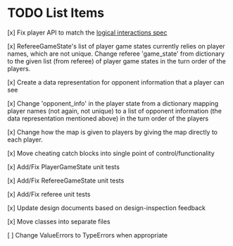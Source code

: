 # TODO List Items

[x] Fix player API to match the [logical interactions spec](https://www.ccs.neu.edu/home/matthias/4500-f21/local_protocol.html)

[x] RefereeGameState's list of player game states currently relies on player names, which are not unique.
Change referee 'game_state' from dictionary to the given list (from referee) of player game states in the turn order of the players.

[x] Create a data representation for opponent information that a player can see

[x] Change 'opponent_info' in the player state from a dictionary mapping player names (not again, not unique) to a list of opponent information (the data representation mentioned above) in the turn order of the players

[x] Change how the map is given to players by giving the map directly to each player.

[x] Move cheating catch blocks into single point of control/functionality

[x] Add/Fix PlayerGameState unit tests

[x] Add/Fix RefereeGameState unit tests

[x] Add/Fix referee unit tests

[x] Update design documents based on design-inspection feedback

[x] Move classes into separate files

[ ] Change ValueErrors to TypeErrors when appropriate

